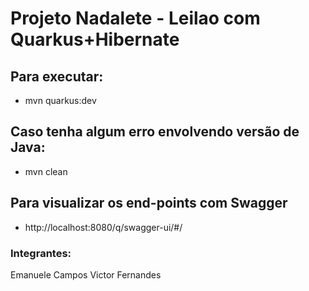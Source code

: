 # Projeto Nadalete - Leilao com Quarkus+Hibernate

## Para executar: 
* mvn quarkus:dev

## Caso tenha algum erro envolvendo versão de Java:
* mvn clean

## Para visualizar os end-points com Swagger
* http://localhost:8080/q/swagger-ui/#/

### Integrantes:
Emanuele Campos
Victor Fernandes

